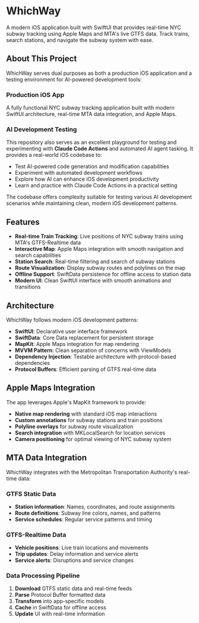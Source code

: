 # WhichWay

A modern iOS application built with SwiftUI that provides real-time NYC subway tracking using Apple Maps and MTA's live GTFS data. Track trains, search stations, and navigate the subway system with ease.

## About This Project

WhichWay serves dual purposes as both a production iOS application and a testing environment for AI-powered development tools:

### Production iOS App
A fully functional NYC subway tracking application built with modern SwiftUI architecture, real-time MTA data integration, and Apple Maps.

### AI Development Testing
This repository also serves as an excellent playground for testing and experimenting with **Claude Code Actions** and automated AI agent tasking. It provides a real-world iOS codebase to:

- Test AI-powered code generation and modification capabilities
- Experiment with automated development workflows  
- Explore how AI can enhance iOS development productivity
- Learn and practice with Claude Code Actions in a practical setting

The codebase offers complexity suitable for testing various AI development scenarios while maintaining clean, modern iOS development patterns.

## Features

- **Real-time Train Tracking**: Live positions of NYC subway trains using MTA's GTFS-Realtime data
- **Interactive Map**: Apple Maps integration with smooth navigation and search capabilities
- **Station Search**: Real-time filtering and search of subway stations
- **Route Visualization**: Display subway routes and polylines on the map
- **Offline Support**: SwiftData persistence for offline access to station data
- **Modern UI**: Clean SwiftUI interface with smooth animations and transitions

## Architecture

WhichWay follows modern iOS development patterns:

- **SwiftUI**: Declarative user interface framework
- **SwiftData**: Core Data replacement for persistent storage
- **MapKit**: Apple Maps integration for map rendering
- **MVVM Pattern**: Clean separation of concerns with ViewModels
- **Dependency Injection**: Testable architecture with protocol-based dependencies
- **Protocol Buffers**: Efficient parsing of GTFS real-time data

## Apple Maps Integration

The app leverages Apple's MapKit framework to provide:

- **Native map rendering** with standard iOS map interactions
- **Custom annotations** for subway stations and train positions
- **Polyline overlays** for subway route visualization
- **Search integration** with MKLocalSearch for location services
- **Camera positioning** for optimal viewing of NYC subway system

## MTA Data Integration

WhichWay integrates with the Metropolitan Transportation Authority's real-time data:

### GTFS Static Data
- **Station information**: Names, coordinates, and route assignments
- **Route definitions**: Subway line colors, names, and patterns
- **Service schedules**: Regular service patterns and timing

### GTFS-Realtime Data
- **Vehicle positions**: Live train locations and movements
- **Trip updates**: Delay information and service alerts
- **Service alerts**: Disruptions and service changes

### Data Processing Pipeline
1. **Download** GTFS static data and real-time feeds
2. **Parse** Protocol Buffer formatted data
3. **Transform** into app-specific models
4. **Cache** in SwiftData for offline access
5. **Update** UI with real-time information
